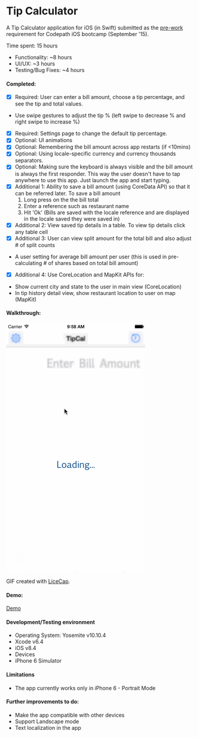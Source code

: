 # Tip Calculator

A Tip Calculator application for iOS (in Swift) submitted as the [pre-work](http://bit.ly/iOS_prework) requirement for Codepath iOS bootcamp (September '15).

Time spent: 15 hours
 * Functionality: ~8 hours
 * UI/UX: ~3 hours
 * Testing/Bug Fixes: ~4 hours

#### Completed:

* [x] Required: User can enter a bill amount, choose a tip percentage, and see the tip and total values.
 * Use swipe gestures to adjust the tip % (left swipe to decrease % and right swipe to increase %)
* [x] Required: Settings page to change the default tip percentage.
* [x] Optional: UI animations
* [x] Optional: Remembering the bill amount across app restarts (if <10mins)
* [x] Optional: Using locale-specific currency and currency thousands separators.
* [x] Optional: Making sure the keyboard is always visible and the bill amount is always the first responder. This way the user doesn't have to tap anywhere to use this app. Just launch the app and start typing.
* [x] Additional 1: Ability to save a bill amount (using CoreData API) so that it can be referred later. To save a bill amount
  1. Long press on the the bill total
  2. Enter a reference such as restaurant name
  3. Hit 'Ok'
(Bills are saved with the locale reference and are displayed in the locale saved they were saved in)
* [x] Additional 2: View saved tip details in a table. To view tip details click any table cell
* [x] Additional 3: User can view split amount for the total bill and also adjust # of split counts
 * A user setting for average bill amount per user
   (this is used in pre-calculating # of shares based on total bill amount)
* [x] Additional 4: Use CoreLocation and MapKit APIs for:
 * Show current city and state to the user in main view (CoreLocation)
 * In tip history detail view, show restaurant location to user on map (MapKit)

#### Walkthrough:

![Video Walkthrough](TipCalDemo.gif)

GIF created with [LiceCap](http://www.cockos.com/licecap/).

#### Demo:

[Demo](https://www.youtube.com/watch?v=jn_i-FuJoQQ)

#### Development/Testing environment

* Operating System: Yosemite v10.10.4
* Xcode v6.4
* iOS v8.4
* Devices
 * iPhone 6 Simulator

#### Limitations

* The app currently works only in iPhone 6 - Portrait Mode

#### Further improvements to do:

* Make the app compatible with other devices
* Support Landscape mode
* Text localization in the app
